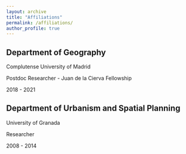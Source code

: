 ```yaml
---
layout: archive
title: "Affiliations"
permalink: /affiliations/
author_profile: true
---
```


## Department of Geography

Complutense University of Madrid

Postdoc Researcher - Juan de la Cierva Fellowship

2018 - 2021


## Department of Urbanism and Spatial Planning

University of Granada

Researcher

2008 - 2014
